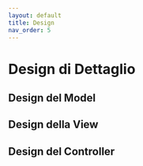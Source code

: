 ```yaml
---
layout: default
title: Design
nav_order: 5
---
```


# Design di Dettaglio

## Design del Model

## Design della View

## Design del Controller




